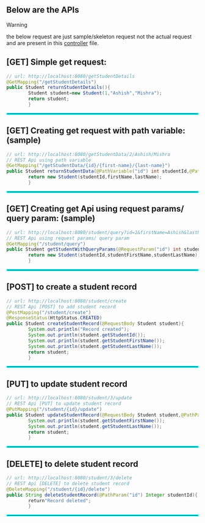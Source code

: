 ## Below are the APIs

> [!WARNING]
> the below request are just sample/skeleton request not the actual request and are present in this [controller](controller/StudentController.java) file.

## [GET] Simple get request:

```java
// url: http://localhost:8080/getStudentDetails
@GetMapping("/getStudentDetails")
public Student returnStudentDetails(){
        Student student=new Student(1,"Ashish","Mishra");
        return student;
        }
```

<hr style="border:2px solid cyan">

## [GET] Creating get request with path variable: (sample)

```java
// url: http://localhost:8080/getStudentData/2/Ashish/Mishra
// REST Api using path variable
@GetMapping("/getStudentData/{id}/{first-name}/{last-name}")
public Student returnStudentData(@PathVariable("id") int studentId,@PathVariable("first-name") String firstName,@PathVariable("last-name") String lastName){
        return new Student(studentId,firstName,lastName);
        }
```

<hr style="border:2px solid cyan">

## [GET] Creating get Api using request params/ query param:  (sample)

```java
// url: http://localhost:8080/student/query?id=1&firstName=Ashish&lastName=Mishra
// REST Api using request params/ query param
@GetMapping("/student/query")
public Student getStudentWithQueryParams(@RequestParam("id") int studentId,@RequestParam("firstName") String studentFirstName,@RequestParam("lastName") String studentLastName){
        return new Student(studentId,studentFirstName,studentLastName);
        }
```

<hr style="border:2px solid cyan">

## [POST] to create a student record

```java
// url: http://localhost:8080/student/create
// REST Api [POST] to add student record
@PostMapping("/student/create")
@ResponseStatus(HttpStatus.CREATED)
public Student createStudentRecord(@RequestBody Student student){
        System.out.println("Record created");
        System.out.println(student.getStudentId());
        System.out.println(student.getStudentFirstName());
        System.out.println(student.getStudentLastName());
        return student;
        }
```

<hr style="border:2px solid cyan">

## [PUT] to update student record

```java
// url: http://localhost:8080/student/3/update
// REST Api [PUT] to update student record
@PutMapping("/student/{id}/update")
public Student updateStudentRecord(@RequestBody Student student,@PathParam("id") Integer studentId){
        System.out.println(student.getStudentFirstName());
        System.out.println(student.getStudentLastName());
        return student;
        }
```

<hr style="border:2px solid cyan">

## [DELETE] to delete student record

```java
// url: http://localhost:8080/student/3/delete
// REST Api [DELETE] to delete student record
@DeleteMapping("/student/{id}/delete")
public String deleteStudentRecord(@PathParam("id") Integer studentId){
        return"Record deleted";
        }
```

<hr style="border:2px solid cyan">